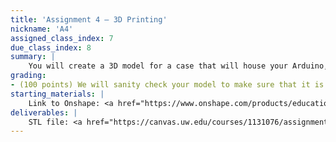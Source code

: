 ```yaml
---
title: 'Assignment 4 – 3D Printing'
nickname: 'A4'
assigned_class_index: 7
due_class_index: 8
summary: |
    You will create a 3D model for a case that will house your Arduino, Bluefruit board, battery, wires, etc. for Assignment 5. Assignment 5 will be like the gesture detector in Assignment 3, only that the data collection will happen on the Arduino. With that in mind, you will want to build something that will mount the Arduino on your hand, wrist, or wherever else you want to do gestures (e.g., ankle, head). You are only required to give us the STL file; we will deal with printing the object itself. If we determine that your part will take significantly more time than others from the class, we will ask you to redesign. There will be no penalty in that case, but it will save time for everyone. If you would prefer to print your part yourself for whatever reason, let us know in the submission tool. Depending on resources, all prints will likely not be finished until Assignment 5 is due.
grading:
- (100 points) We will sanity check your model to make sure that it is feasible to print and reasonable in size. -5 for each minor mistake that requires a fix. -10 for each major mistake. -20 if the model cannot be printed.
starting_materials: |
    Link to Onshape: <a href="https://www.onshape.com/products/education" target="_blank">link</a>
deliverables: |
    STL file: <a href="https://canvas.uw.edu/courses/1131076/assignments/4143523" target="_blank">link</a>
---
```

